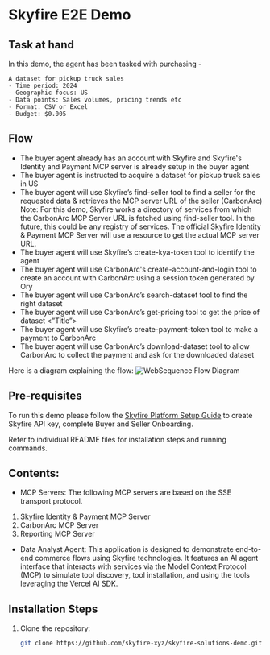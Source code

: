 # Skyfire E2E Demo

## Task at hand

In this demo, the agent has been tasked with purchasing -
```
A dataset for pickup truck sales
- Time period: 2024
- Geographic focus: US
- Data points: Sales volumes, pricing trends etc
- Format: CSV or Excel
- Budget: $0.005
```

## Flow

- The buyer agent already has an account with Skyfire and Skyfire's Identity and Payment MCP server is already setup in the buyer agent
- The buyer agent is instructed to acquire a dataset for pickup truck sales in US
- The buyer agent will use Skyfire’s find-seller tool to find a seller for the requested data & retrieves the MCP server URL of the seller (CarbonArc)
Note: 
For this demo, Skyfire works a directory of services from which the CarbonArc MCP Server URL is fetched using find-seller tool. In the future, this could be any registry of services. The official Skyfire Identity & Payment MCP Server will use a resource to get the actual MCP server URL.
- The buyer agent will use Skyfire’s create-kya-token tool to identify the agent
- The buyer agent will use CarbonArc's create-account-and-login tool to create an account with CarbonArc using a session token generated by Ory
- The buyer agent will use CarbonArc’s search-dataset tool to find the right dataset
- The buyer agent will use CarbonArc’s get-pricing tool to get the price of dataset <”Title”>
- The buyer agent will use Skyfire’s create-payment-token tool to make a payment to CarbonArc
- The buyer agent will use CarbonArc’s download-dataset tool to allow CarbonArc to collect the payment and ask for the downloaded dataset

Here is a diagram explaining the flow:
![WebSequence Flow Diagram](https://github.com/skyfire-xyz/skyfire-solutions-demo/blob/main/static/websequence_flow_diagram.png?raw=true)

## Pre-requisites

To run this demo please follow the [Skyfire Platform Setup Guide](https://docs.skyfire.xyz/docs/introduction) to create Skyfire API key, complete Buyer and Seller Onboarding.

Refer to individual README files for installation steps and running commands.

## Contents: 

- MCP Servers:
The following MCP servers are based on the SSE transport protocol.
1. Skyfire Identity & Payment MCP Server
2. CarbonArc MCP Server
3. Reporting MCP Server

- Data Analyst Agent:
This application is designed to demonstrate end-to-end commerce flows using Skyfire technologies. It features an AI agent interface that interacts with services via the Model Context Protocol (MCP) to simulate tool discovery, tool installation, and using the tools leveraging the Vercel AI SDK.

## Installation Steps

1.  Clone the repository:
    ```bash
    git clone https://github.com/skyfire-xyz/skyfire-solutions-demo.git
    ```
